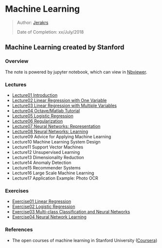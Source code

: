 # Machine Learning

> Author: [Jerakrs](http://jerakrs.com/)
>
> Date of Completion: xx/July/2018

## Machine Learning created by Stanford

### Overview

The note is powered by jupyter notebook, which can view in [Nbviewer]().

### Lectures

* [Lecture01 Introduction](http://nbviewer.jupyter.org/github/JeraKrs/Notes/blob/master/Machine%20Learning/Stanford%20University/Lecture01.ipynb)
* [Lecture02 Linear Regression with One Variable](http://nbviewer.jupyter.org/github/JeraKrs/Notes/blob/master/Machine%20Learning/Stanford%20University/Lecture02.ipynb)
* [Lecture03 Linear Regression with Multiple Variables](http://nbviewer.jupyter.org/github/JeraKrs/Notes/blob/master/Machine%20Learning/Stanford%20University/Lecture03.ipynb)
* [Lecture04 Octave/Matlab Tutorial](http://nbviewer.jupyter.org/github/JeraKrs/Notes/blob/master/Machine%20Learning/Stanford%20University/Lecture04.ipynb)
* [Lecture05 Logistic Regression](http://nbviewer.jupyter.org/github/JeraKrs/Notes/blob/master/Machine%20Learning/Stanford%20University/Lecture05.ipynb)
* [Lecture06 Regularization](http://nbviewer.jupyter.org/github/JeraKrs/Notes/blob/master/Machine%20Learning/Stanford%20University/Lecture06.ipynb)
* [Lecture07 Neural Networks: Representation](http://nbviewer.jupyter.org/github/JeraKrs/Notes/blob/master/Machine%20Learning/Stanford%20University/Lecture07.ipynb)
* [Lecture08 Neural Networks: Learning](http://nbviewer.jupyter.org/github/JeraKrs/Notes/blob/master/Machine%20Learning/Stanford%20University/Lecture08.ipynb)
* Lecture09 Advice for Applying Machine Learning
* Lecture10 Machine Learning System Design
* Lecture11 Support Vector Machines
* Lecture12 Unsupervised Learning
* Lecture13 Dimensionality Reduction
* Lecture14 Anomaly Detection
* Lecture15 Recommender Systems
* Lecture16 Large Scale Machine Learning
* Lecture17 Application Example: Photo OCR

### Exercises

* [Exercise01 Linear Regression](https://github.com/JeraKrs/notes/tree/master/Machine%20Learning/Stanford%20University/Exercise01)
* [Exercise02 Logistic Regression](https://github.com/JeraKrs/notes/tree/master/Machine%20Learning/Stanford%20University/Exercise02)
* [Exercise03 Multi-class Classification and Neural Networks](https://github.com/JeraKrs/notes/tree/master/Machine%20Learning/Stanford%20University/Exercise03)
* [Exercise04 Neural Network Learning](https://github.com/JeraKrs/notes/tree/master/Machine%20Learning/Stanford%20University/Exercise04)

### References

* The open courses of machine learning in Stanford University ([Coursera](https://www.coursera.org/learn/machine-learning/home/welcome))
